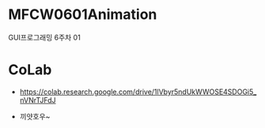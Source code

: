 # MFCW0601Animation
GUI프로그래밍 6주차 01

# CoLab
- https://colab.research.google.com/drive/1lVbyr5ndUkWWOSE4SDOGi5_nVNrTJFdJ

- 끼얏호우~
